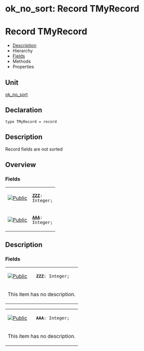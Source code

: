 # ok\_no\_sort: Record TMyRecord


# Record TMyRecord
<span id="TMyRecord"/>

- [Description](#PasDoc-Description)
- Hierarchy
- [Fields](#PasDoc-Fields)
- Methods
- Properties

<span id="PasDoc-Description"/>

## Unit


[ok\_no\_sort](ok_no_sort.md)


## Declaration


```type TMyRecord = record```


## Description
Record fields are not sorted

## Overview

### Fields
<span id="PasDoc-Fields"/>


<table>
<tr>

<td>

<a href="legend.md"><img src="public.gif" alt="Public" title="Public"></img></a>
</td>

<td>

<code><strong><a href="ok_no_sort.TMyRecord.md#ZZZ">ZZZ</a></strong>: Integer;</code>
</td>
</tr>
<tr>

<td>

<a href="legend.md"><img src="public.gif" alt="Public" title="Public"></img></a>
</td>

<td>

<code><strong><a href="ok_no_sort.TMyRecord.md#AAA">AAA</a></strong>: Integer;</code>
</td>
</tr>
</table>


## Description

### Fields

<table>
<tr>

<td>

<a href="legend.md"><img src="public.gif" alt="Public" title="Public"></img></a>
</td>

<td>

<span id="ZZZ"/><code><strong>ZZZ</strong>: Integer;</code>
</td>
</tr>
<tr><td colspan="2">

This item has no description.



</td></tr>
</table>

<table>
<tr>

<td>

<a href="legend.md"><img src="public.gif" alt="Public" title="Public"></img></a>
</td>

<td>

<span id="AAA"/><code><strong>AAA</strong>: Integer;</code>
</td>
</tr>
<tr><td colspan="2">

This item has no description.



</td></tr>
</table>


